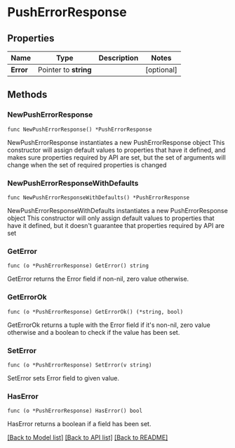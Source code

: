 # PushErrorResponse

## Properties

Name | Type | Description | Notes
------------ | ------------- | ------------- | -------------
**Error** | Pointer to **string** |  | [optional] 

## Methods

### NewPushErrorResponse

`func NewPushErrorResponse() *PushErrorResponse`

NewPushErrorResponse instantiates a new PushErrorResponse object
This constructor will assign default values to properties that have it defined,
and makes sure properties required by API are set, but the set of arguments
will change when the set of required properties is changed

### NewPushErrorResponseWithDefaults

`func NewPushErrorResponseWithDefaults() *PushErrorResponse`

NewPushErrorResponseWithDefaults instantiates a new PushErrorResponse object
This constructor will only assign default values to properties that have it defined,
but it doesn't guarantee that properties required by API are set

### GetError

`func (o *PushErrorResponse) GetError() string`

GetError returns the Error field if non-nil, zero value otherwise.

### GetErrorOk

`func (o *PushErrorResponse) GetErrorOk() (*string, bool)`

GetErrorOk returns a tuple with the Error field if it's non-nil, zero value otherwise
and a boolean to check if the value has been set.

### SetError

`func (o *PushErrorResponse) SetError(v string)`

SetError sets Error field to given value.

### HasError

`func (o *PushErrorResponse) HasError() bool`

HasError returns a boolean if a field has been set.


[[Back to Model list]](../README.md#documentation-for-models) [[Back to API list]](../README.md#documentation-for-api-endpoints) [[Back to README]](../README.md)


